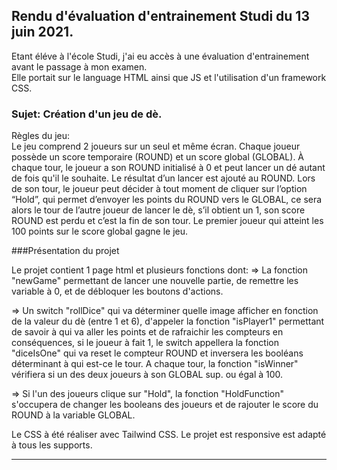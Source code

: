 ## Rendu d'évaluation d'entrainement Studi du 13 juin 2021.
Etant éléve à l'école Studi, j'ai eu accès à une évaluation d'entrainement avant le passage à mon examen.  
Elle portait sur le language HTML ainsi que JS et l'utilisation d'un framework CSS.

### Sujet: Création d'un jeu de dè.

Règles du jeu:  
Le jeu comprend 2 joueurs sur un seul et même écran.
Chaque joueur possède un score temporaire (ROUND) et un score global (GLOBAL). 
À chaque tour, le joueur a son ROUND initialisé à 0 et peut lancer un dé autant de fois qu'il le souhaite. Le résultat d’un lancer est ajouté au ROUND.
Lors de son tour, le joueur peut décider à tout moment de cliquer sur l’option “Hold”, qui permet d’envoyer les points du ROUND vers le GLOBAL, ce sera alors le tour 
de l’autre joueur de lancer le dè, s’il obtient un 1, son score ROUND est perdu et c’est la fin de son tour.
Le premier joueur qui atteint les 100 points sur le score global gagne le jeu.


###Présentation du projet

Le projet contient 1 page html et plusieurs fonctions dont: 
=> La fonction "newGame" permettant de lancer une nouvelle partie, de remettre les variable à 0, et de débloquer les boutons d'actions.

=> Un switch "rollDice" qui va déterminer quelle image afficher en fonction de la valeur du dè (entre 1 et 6), d'appeler la fonction "isPlayer1" permettant de savoir à qui va aller 
les points et de rafraichir les compteurs en conséquences, si le joueur à fait 1, le switch appellera la fonction "diceIsOne" qui va reset le compteur ROUND et inversera les 
booléans déterminant à qui est-ce le tour. A chaque tour, la fonction "isWinner" vérifiera si un des deux joueurs à son GLOBAL sup. ou égal à 100.

=>  Si l'un des joueurs clique sur "Hold", la fonction "HoldFunction" s'occupera de changer les booleans des joueurs et de rajouter le score du ROUND à la variable GLOBAL.
 
Le CSS à été réaliser avec Tailwind CSS.
Le projet est responsive est adapté à tous les supports.

---------------------------------------------------------------------

